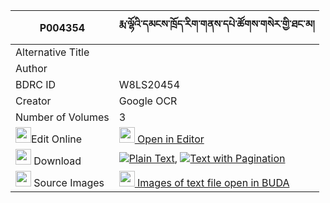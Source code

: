 |P004354|རྨ་ལྷོའི་དམངས་ཁྲོད་རིག་གནས་དཔེ་ཚོགས་གསེར་གྱི་ཐང་མ། 
| --- | --- 
|Alternative Title |
|Author | 
|BDRC ID | W8LS20454
|Creator | Google OCR
|Number of Volumes| 3
|<img width="25" src="https://img.icons8.com/color/25/000000/edit-property.png">Edit Online| [<img width="25" src="https://avatars.githubusercontent.com/u/45091458?s=200&v=4"> Open in Editor](http://editor.openpecha.org/P004354)
|<img width="25" src="https://img.icons8.com/fluent/48/000000/download-2.png"/>  Download | [![](https://img.icons8.com/color/20/000000/txt.png)Plain Text](https://github.com/Openpecha/P004354/releases/download/v2/ma_lho_i_mangtro_rikne_pe_tsok_plain_P004354.zip), [![](https://img.icons8.com/color/20/000000/txt.png)Text with Pagination](https://github.com/Openpecha/P004354/releases/download/v2/ma_lho_i_mangtro_rikne_pe_tsok_pages_P004354.zip)
|<img width="25" src="https://img.icons8.com/plasticine/100/000000/pictures-folder.png"/>  Source Images | [<img width="25" src="https://library.bdrc.io/icons/BUDA-small.svg"> Images of text file open in BUDA](https://library.bdrc.io/show/bdr:W8LS20454)